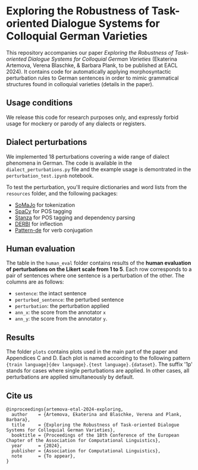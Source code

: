 # Exploring the Robustness of Task-oriented Dialogue Systems for Colloquial German Varieties

This repository accompanies our paper *Exploring the Robustness of Task-oriented Dialogue Systems for Colloquial German Varieties* (Ekaterina Artemova, Verena Blaschke, & Barbara Plank, to be published at EACL 2024).
It contains code for automatically applying morphosyntactic perturbation rules to German sentences in order to mimic grammatical structures found in colloquial varieties (details in the paper).

## Usage conditions

We release this code for research purposes only, and expressly forbid usage for mockery or parody of any dialects or registers.


## Dialect perturbations

We implemented 18 perturbations covering a wide range of dialect phenomena in German. The code is available in the ```dialect_perturbations.py``` file and the example usage is demontrated in the ```perturbation_test.ipynb``` notebook. 

To test the perturbation, you'll require dictionaries and word lists from the ```resources``` folder, and the following packages:

- [SoMaJo](https://pypi.org/project/somajo/) for tokenization
- [SpaCy](https://spacy.io/) for POS tagging
- [Stanza](https://stanfordnlp.github.io/stanza/) for POS tagging and dependency parsing
- [DERBI](https://github.com/maxschmaltz/DERBI) for inflection
- [Pattern-de](https://github.com/clips/pattern/) for verb conjugation


## Human evaluation

The table in the ```human_eval``` folder contains results of the **human evaluation of perturbations on the Likert scale from 1 to 5**. Each row corresponds to a pair of sentences where one sentence is a perturbation of the other. The columns are as follows:

- `sentence`: the intact sentence 
- `perturbed_sentence`: the perturbed sentence 
- `perturbation`: the perturbation applied 
- `ann_x`: the score from the annotator `x`
- `ann_y`: the score from the annotator `y`.


## Results 

The folder `plots` contains plots used in the main part of the paper and Appendices C and D. Each plot is named according to the following pattern `{train language}{dev language}.{test language}.{dataset}`. The suffix '1p' stands for cases where single perturbations are applied. In other cases, all perturbations are applied simultaneously by default.


## Cite us 


```
@inproceedings{artemova-etal-2024-exploring,
  author    = {Artemova, Ekaterina and Blaschke, Verena and Plank, Barbara},
  title     = {Exploring the Robustness of Task-oriented Dialogue Systems for Colloquial German Varieties},
  booktitle = {Proceedings of the 18th Conference of the European Chapter of the Association for Computational Linguistics},
  year      = {2024},
  publisher = {Association for Computational Linguistics},
  note      = {To appear},
}

```

